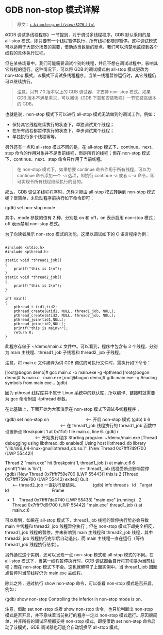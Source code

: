 # GDB non-stop 模式详解

> 原文：[`c.biancheng.net/view/8270.html`](http://c.biancheng.net/view/8270.html)

《GDB 调试多线程程序》一节提到，对于调试多线程程序，GDB 默认采用的是 all-stop 模式，即只要有一个线程暂停执行，所有线程都随即暂停。这种调试模式可以适用于大部分场景的需要，借助适当数量的断点，我们可以清楚地监控到各个线程的具体执行过程。

但在某些场景中，我们可能需要调试个别的线程，并且不想在调试过程中，影响其它线程的运行。这种情况下，可以将 GDB 的调试模式由 all-stop 模式更改为 non-stop 模式，该模式下调试多线程程序，当某一线程暂停运行时，其它线程仍可以继续执行。

> 注意，只有 7.0 版本以上的 GDB 调试器，才支持 non-stop 模式。如果 GDB 版本不满足需求，可以阅读《GDB 下载和安装教程》一节安装高版本的 GDB。

也就是说，non-stop 模式下可以进行 all-stop 模式无法做到的调试工作，例如：

*   保持其它线程继续执行的状态下，单独调试某个线程；
*   在所有线程都暂停执行的状态下，单步调试某个线程；
*   单独执行多个线程等等。

另外还有一点和 all-stop 模式不同的是，在 all-stop 模式下，continue、next、step 命令的作用对象并不是当前线程，而是所有的线程；但在 non-stop 模式下，continue、next、step 命令只作用于当前线程。

> 在 non-stop 模式下，如果想要 continue 命令作用于所有线程，可以为 continue 命令添加一个 -a 选项，即执行 continue -a 或者 c -a 命令，即可实现令所有线程继续执行的目的。

那么，GDB 调试多线程程序时，怎样才能由 all-stop 模式转换到 non-stop 模式呢？很简单，未启动程序前执行如下命令即可：

(gdb) set non-stop mode

其中，mode 参数的值有 2 种，分别是 on 和 off，on 表示启用 non-stop 模式；off 表示禁用 non-stop 模式。

为了向读者展示 non-stop 模式的功能，这里以调试如下的 C 语言程序为例：

```

#include <stdio.h>
#include <pthread.h>

static void *thread1_job()
{
    printf("this is 1\n");
}
static void *thread2_job()
{
    printf("this is 2\n");
}

int main()
{
    pthread_t tid1,tid2;
    pthread_create(&tid1, NULL, thread1_job, NULL);
    pthread_create(&tid2, NULL, thread2_job, NULL);
    pthread_join(tid1,NULL);
    pthread_join(tid2,NULL);
    printf("this is main\n");
    return 0;
}
```

此程序存储于 ~/demo/main.c 文件中。可以看到，程序中包含有 3 个线程，分别为 main 主线程、thread1_job 子线程和 thread2_job 子线程。

注意，将 main.c 文件编译为供 GDB 调试的可执行文件时，需执行如下命令：

[root@bogon demo]# gcc main.c -o main.exe -g -lpthread
[root@bogon demo]# ls
main.c   main.exe
[root@bogon demo]# gdb main.exe -q
Reading symbols from main.exe...
(gdb) 

因为 pthread 线程库并不属于 Linux 系统中的默认库，所以编译、链接时就需要为 gcc 命令附加 -lpthread 参数。

在此基础上，下面开始为大家演示在 non-stop 模式下调试多线程程序：

(gdb) set non-stop on                               <-- 开启 non-stop 模式
(gdb) b 6                                                    <-- 在 thread1_job 线程执行的 thread1_job 函数中设置断点
Breakpoint 1 at 0x11b1: file main.c, line 6.
(gdb) r                                                         <-- 开始执行程序
Starting program: ~/demo/main.exe
[Thread debugging using libthread_db enabled]
Using host libthread_db library "/lib/x86_64-linux-gnu/libthread_db.so.1".
[New Thread 0x7ffff7d9f700 (LWP 55442)]

Thread 2 "main.exe" hit Breakpoint 1, thread1_job () at main.c:6
6     printf("this is 1\n");                               <-- thread1_job 线程受断点影响暂停
(gdb) [New Thread 0x7ffff759e700 (LWP 55443)]
this is 2
[Thread 0x7ffff759e700 (LWP 55443) exited]
Quit                                                                <-- thread2_job 一直执行至结束。           
(gdb) info threads
  Id   Target Id                                    Frame
* 1    Thread 0x7ffff7da0740 (LWP 55438) "main.exe" (running)
  2    Thread 0x7ffff7d9f700 (LWP 55442) "main.exe" thread1_job () at main.c:6

可以看到，如果在 all-stop 模式下，thread1_job 线程的暂停执行势必会导致 main 主线程和 thread2_job 线程暂停执行；但在 non-stop 模式下却完全相反，thread1_job 线程的暂停，并未影响到 main 主线程和 thread2_job 线程，其中 thread2_job 线程执行完毕后自动退出，而 main 主线程一直在运行（等待 thread1_job 线程执行结束）。

另外通过这个实例，还可以发现一点 non-stop 模式和 all-stop 模式的不同。在 all-stop 模式下，当某一线程暂停执行时，GDB 调试器会自行将其切换为当前线程；而在 non-stop 模式下不会。这也就解释了上面实例中，当 thread1_job 因断点暂停时当前线程仍为 main.exe 主线程。

除此之外，通过执行 show non-stop 命令，可以查看 non-stop 模式是否开启。例如：

(gdb) show non-stop
Controlling the inferior in non-stop mode is on.

注意，借助 set non-stop 或者 show non-stop 命令，也只能判断出 non-stop 模式是否开启，并不意味着当前执行的程序一定以 non-stop 模式运行。原因很简单，并非所有的调试环境都支持 non-stop 模式，即便借助 set non-step 命令启动了该模式，GDB 调试器也可能会自动切换至 all-stop 模式。